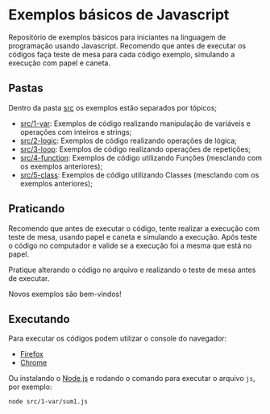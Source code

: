 # Exemplos básicos de Javascript

Repositório de exemplos básicos para iniciantes na linguagem de programação usando Javascript. 
Recomendo que antes de executar os códigos faça teste de mesa para cada código exemplo, simulando a execução com papel e caneta. 

## Pastas

Dentro da pasta [src](src) os exemplos estão separados por tópicos;

- [src/1-var](src/1-var): Exemplos de código realizando manipulação de variáveis e operações com inteiros e strings;
- [src/2-logic](src/2-logic): Exemplos de código realizando operações de lógica;
- [src/3-loop](src/3-loop): Exemplos de código realizando operações de repetições;
- [src/4-function](src/4-function): Exemplos de código utilizando Funções (mesclando com os exemplos anteriores);
- [src/5-class](src/5-class): Exemplos de código utilizando Classes (mesclando com os exemplos anteriores);


## Praticando
Recomendo que antes de executar o código, tente realizar a execução com teste de mesa, usando papel e caneta e simulando a execução. Após teste o código no computador e valide se a execução foi a mesma que está no papel.

Pratique alterando o código no arquivo e realizando o teste de mesa antes de executar. 

Novos exemplos são bem-vindos!

## Executando

Para executar os códigos podem utilizar o console do navegador:
- [Firefox](https://developer.mozilla.org/pt-BR/docs/Tools/Web_Console/UI_Tour#linha_de_comando)
- [Chrome](https://developer.chrome.com/docs/devtools/console/#javascript)

Ou instalando o [Node.js](https://nodejs.org/en/) e rodando o comando para executar o arquivo `js`, por exemplo:
```
node src/1-var/sum1.js
```

